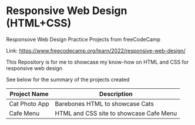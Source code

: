 # Responsive Web Design (HTML+CSS)
Responsove Web Design Practice Projects from freeCodeCamp

Link: https://www.freecodecamp.org/learn/2022/responsive-web-design/

This Repository is for me to showcase my know-how on HTML and CSS for responsive web design

See below for the summary of the projects created

| Project Name  | Description |
| -             | -           |
| Cat Photo App | Barebones HTML to showcase Cats |
| Cafe Menu     | HTML and CSS site to showcase Cafe Menu |
